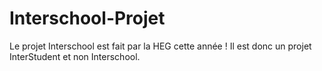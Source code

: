 # Interschool-Projet
Le projet Interschool est fait par la HEG cette année !
Il est donc un projet InterStudent et non Interschool.
